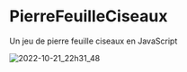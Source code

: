 # PierreFeuilleCiseaux
Un jeu de pierre feuille ciseaux  en JavaScript

![2022-10-21_22h31_48](https://user-images.githubusercontent.com/93657332/197283721-6111d347-11e1-4dec-af42-25c4a5b1c3ee.png)
